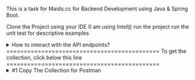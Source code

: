 This is a task for Maids.cc for Backend Development using Java & Spring Boot.

Clone the Project using your IDE (I am using Intellj)
run the project
run the unit test for descriptive examples

<details><summary>How to interact with the API endpoints?</summary>
  #1 Copy The Collection for Postman


  #2 Save it into a file with extension ".postman_collection" i.e: api-collection.postman_collection


  #3 Drag it into Postman


  #4 Run Whatever APIs you want or customize the request

</details>
============================================
To get the collection, click below this line
============================================
<details><summary>#1 Copy The Collection for Postman</summary>
{
	"info": {
		"_postman_id": "111c5404-d324-49b2-998a-745151548d00",
		"name": "Maids.cc",
		"schema": "https://schema.getpostman.com/json/collection/v2.1.0/collection.json",
		"_exporter_id": "23277089"
	},
	"item": [
		{
			"name": "Books",
			"item": [
				{
					"name": "Get All Books",
					"request": {
						"method": "GET",
						"header": [],
						"url": {
							"raw": "localhost:8080/api/books",
							"host": [
								"localhost"
							],
							"port": "8080",
							"path": [
								"api",
								"books"
							]
						}
					},
					"response": []
				},
				{
					"name": "Get Specific Book",
					"request": {
						"method": "GET",
						"header": [],
						"url": {
							"raw": "localhost:8080/api/books/1",
							"host": [
								"localhost"
							],
							"port": "8080",
							"path": [
								"api",
								"books",
								"1"
							]
						}
					},
					"response": []
				},
				{
					"name": "Save a Book",
					"request": {
						"method": "POST",
						"header": [],
						"body": {
							"mode": "raw",
							"raw": "{\r\n    \"title\": \"Clean Code Architecture\",\r\n    \"author\": \"Robert Martin\",\r\n    \"isbn\": \"978-1-56619-909-4\",\r\n    \"publicationYear\": 2017,\r\n    \"quantity\": 5\r\n\r\n\r\n}",
							"options": {
								"raw": {
									"language": "json"
								}
							}
						},
						"url": {
							"raw": "localhost:8080/api/books",
							"host": [
								"localhost"
							],
							"port": "8080",
							"path": [
								"api",
								"books"
							]
						}
					},
					"response": []
				},
				{
					"name": "Update a Book",
					"request": {
						"method": "PUT",
						"header": [],
						"body": {
							"mode": "raw",
							"raw": "{\r\n    \"title\": \"Clean Code Agile\",\r\n    \"author\": \"Robert Martin\",\r\n    \"isbn\": \"978-1-56619-909-4\",\r\n    \"publicationYear\": 2017,\r\n    \"quantity\": 20\r\n\r\n\r\n}",
							"options": {
								"raw": {
									"language": "json"
								}
							}
						},
						"url": {
							"raw": "localhost:8080/api/books/1",
							"host": [
								"localhost"
							],
							"port": "8080",
							"path": [
								"api",
								"books",
								"1"
							]
						}
					},
					"response": []
				},
				{
					"name": "Delete a Book",
					"request": {
						"method": "DELETE",
						"header": [],
						"url": {
							"raw": "localhost:8080/api/books/1",
							"host": [
								"localhost"
							],
							"port": "8080",
							"path": [
								"api",
								"books",
								"1"
							]
						}
					},
					"response": []
				}
			]
		},
		{
			"name": "Patrons",
			"item": [
				{
					"name": "Get All Patrons",
					"request": {
						"method": "GET",
						"header": [],
						"url": {
							"raw": "localhost:8080/api/patrons",
							"host": [
								"localhost"
							],
							"port": "8080",
							"path": [
								"api",
								"patrons"
							]
						}
					},
					"response": []
				},
				{
					"name": "Get Specific Patron",
					"request": {
						"method": "GET",
						"header": [],
						"url": {
							"raw": "localhost:8080/api/patrons/1",
							"host": [
								"localhost"
							],
							"port": "8080",
							"path": [
								"api",
								"patrons",
								"1"
							]
						}
					},
					"response": []
				},
				{
					"name": "Save a Patron",
					"request": {
						"method": "POST",
						"header": [],
						"body": {
							"mode": "raw",
							"raw": "{\r\n    \"name\": \"Mohaned Ashraf\",\r\n    \"contactInfo\": \"A way of communication, number or email or whatever of your choice\"\r\n}",
							"options": {
								"raw": {
									"language": "json"
								}
							}
						},
						"url": {
							"raw": "localhost:8080/api/patrons",
							"host": [
								"localhost"
							],
							"port": "8080",
							"path": [
								"api",
								"patrons"
							]
						}
					},
					"response": []
				},
				{
					"name": "Update a Patron",
					"request": {
						"method": "PUT",
						"header": [],
						"body": {
							"mode": "raw",
							"raw": "{\r\n    \"name\": \"Mohaned Ashraf\",\r\n    \"contactInfo\": \"Updated Contact Info\"\r\n}",
							"options": {
								"raw": {
									"language": "json"
								}
							}
						},
						"url": {
							"raw": "localhost:8080/api/patrons/1",
							"host": [
								"localhost"
							],
							"port": "8080",
							"path": [
								"api",
								"patrons",
								"1"
							]
						}
					},
					"response": []
				},
				{
					"name": "Delete a Patron",
					"request": {
						"method": "DELETE",
						"header": [],
						"body": {
							"mode": "raw",
							"raw": "",
							"options": {
								"raw": {
									"language": "json"
								}
							}
						},
						"url": {
							"raw": "localhost:8080/api/patrons/1",
							"host": [
								"localhost"
							],
							"port": "8080",
							"path": [
								"api",
								"patrons",
								"1"
							]
						}
					},
					"response": []
				}
			]
		},
		{
			"name": "Borrow a Book",
			"request": {
				"method": "POST",
				"header": [],
				"url": {
					"raw": "localhost:8080/api/borrow/1/patron/1?return-date=2024-05-15",
					"host": [
						"localhost"
					],
					"port": "8080",
					"path": [
						"api",
						"borrow",
						"1",
						"patron",
						"1"
					],
					"query": [
						{
							"key": "return-date",
							"value": "2024-05-15"
						}
					]
				}
			},
			"response": []
		},
		{
			"name": "Return a Book",
			"request": {
				"method": "PUT",
				"header": [],
				"url": {
					"raw": "localhost:8080/api/return/1/patron/1",
					"host": [
						"localhost"
					],
					"port": "8080",
					"path": [
						"api",
						"return",
						"1",
						"patron",
						"1"
					]
				}
			},
			"response": []
		}
	]
}
</details>
